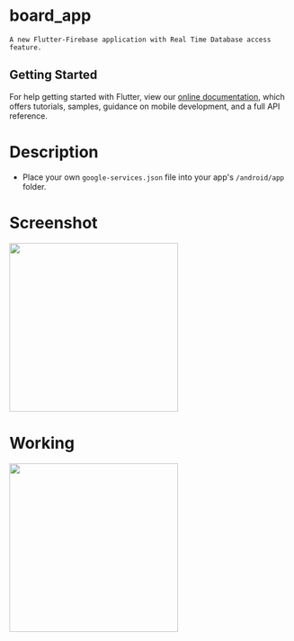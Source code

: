 # board_app

```
A new Flutter-Firebase application with Real Time Database access feature.
```

## Getting Started

For help getting started with Flutter, view our
[online documentation](https://flutter.dev/docs), which offers tutorials,
samples, guidance on mobile development, and a full API reference.

# Description

- Place your own ```google-services.json``` file into your app's  ```/android/app``` folder.

# Screenshot

<img src="https://user-images.githubusercontent.com/73339220/104806244-f3937d00-57f7-11eb-94d2-4c5ce4d03a05.jpg" width=300 />

# Working

<img src="https://user-images.githubusercontent.com/73339220/104806262-0efe8800-57f8-11eb-8341-1bc6d7f89266.gif" width=300 />